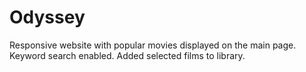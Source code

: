 # Odyssey

Responsive website with popular movies displayed on the main page.
Keyword search enabled.
Added  selected films to library.
